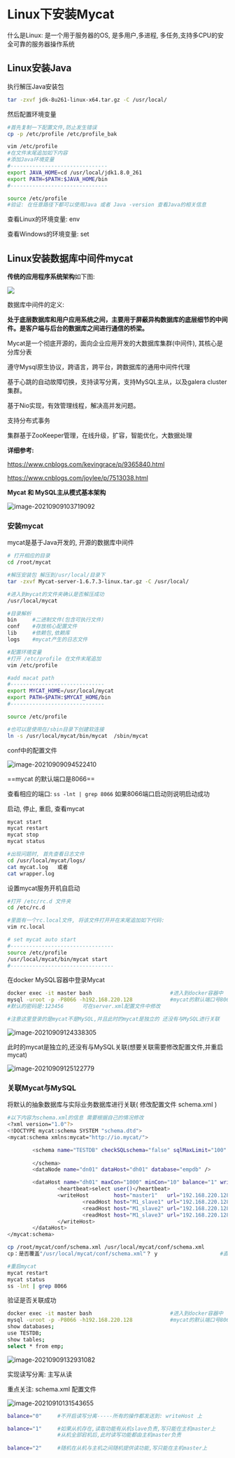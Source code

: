# Linux下安装Mycat

什么是Linux: 是一个用于服务器的OS, 是多用户,多进程, 多任务,支持多CPU的安全可靠的服务器操作系统



## Linux安装Java

执行解压Java安装包

```bash
tar -zxvf jdk-8u261-linux-x64.tar.gz -C /usr/local/
```



然后配置环境变量

```bash
#首先复制一下配置文件,防止发生错误
cp -p /etc/profile /etc/profile_bak

vim /etc/profile
#在文件末尾追加如下内容
#添加Java环境变量
#-------------------------------
export JAVA_HOME=cd /usr/local/jdk1.8.0_261
export PATH=$PATH:$JAVA_HOME/bin
#-------------------------------

source /etc/profile
#验证: 在任意路径下都可以使用Java 或者 Java -version 查看Java的相关信息
```



查看Linux的环境变量: 	env

查看Windows的环境变量:	set



## Linux安装数据库中间件mycat

**传统的应用程序系统架构**如下图:

![](F:\Images\image-20210909133453341.png)



数据库中间件的定义:	

​		**处于底层数据库和用户应用系统之间，主要用于屏蔽异构数据库的底层细节的中间件。是客户端与后台的数据库之间进行通信的桥梁。**



Mycat是一个彻底开源的，面向企业应用开发的大数据库集群(中间件), 其核心是分库分表

遵守Mysql原生协议，跨语言，跨平台，跨数据库的通用中间件代理

基于心跳的自动故障切换，支持读写分离，支持MySQL主从，以及galera cluster集群。

基于Nio实现，有效管理线程，解决高并发问题。

支持分布式事务

集群基于ZooKeeper管理，在线升级，扩容，智能优化，大数据处理

**详细参考:**

 https://www.cnblogs.com/kevingrace/p/9365840.html

https://www.cnblogs.com/joylee/p/7513038.html



**Mycat 和 MySQL主从模式基本架构**

![image-20210909103719092](https://gitee.com/abin_z/pic_bed/raw/master/img/image-20210909103719092.png)



###  安装mycat

mycat是基于Java开发的, 开源的数据库中间件

```bash
# 打开相应的目录
cd /root/mycat

#解压安装包 解压到/usr/local/目录下
tar -zxvf Mycat-server-1.6.7.3-linux.tar.gz -C /usr/local/

#进入到mycat的文件夹确认是否解压成功
/usr/local/mycat

#目录解析
bin		#二进制文件(包含可执行文件)
conf	#存放核心配置文件
lib		#依赖包,依赖库
logs	#mycat产生的日志文件

#配置环境变量
#打开 /etc/profile 在文件末尾追加
vim /etc/profile

#add macat path
#------------------------------
export MYCAT_HOME=/usr/local/mycat
export PATH=$PATH:$MYCAT_HOME/bin
#------------------------------

source /etc/profile

#也可以是使用在/sbin目录下创建软连接
ln -s /usr/local/mycat/bin/mycat  /sbin/mycat
```

conf中的配置文件

![image-20210909094522410](https://gitee.com/abin_z/pic_bed/raw/master/img/image-20210909094522410.png)

==mycat 的默认端口是8066==

查看相应的端口: `ss -lnt | grep 8066`  如果8066端口启动则说明启动成功



启动, 停止, 重启, 查看mycat

```bash
mycat start
mycat restart
mycat stop
mycat status

#出现问题时, 首先查看日志文件
cd /usr/local/mycat/logs/
cat mycat.log	或者
cat wrapper.log
```

设置mycat服务开机自启动

```bash
#打开 /etc/rc.d 文件夹
cd /etc/rc.d

#里面有一个rc.local文件, 将该文件打开并在末尾追加如下代码:
vim rc.local

# set mycat auto start 
#---------------------------------
source /etc/profile
/usr/local/mycat/bin/mycat start
#---------------------------------
```



在docker MySQL容器中登录Mycat

```bash
docker exec -it master bash							#进入到docker容器中
mysql -uroot -p -P8066 -h192.168.220.128			#mycat的默认端口号8066 -h主机IP
#默认的密码是:123456		可在server.xml配置文件中修改

#注意这里登录的是mycat不是MySQL,并且此时的mycat是独立的 还没有与MySQL进行关联
```

![image-20210909124338305](https://gitee.com/abin_z/pic_bed/raw/master/img/NDTBmfRsuFU6tOL.png)

此时的mycat是独立的,还没有与MySQL关联(想要关联需要修改配置文件,并重启mycat)

![image-20210909125122779](https://gitee.com/abin_z/pic_bed/raw/master/img/image-20210909125122779.png)



### 关联Mycat与MySQL

将默认的抽象数据库与实际业务数据库进行关联( 修改配置文件 schema.xml )

```bash
#以下内容为schema.xml的信息 需要根据自己的情况修改
<?xml version="1.0"?>
<!DOCTYPE mycat:schema SYSTEM "schema.dtd">
<mycat:schema xmlns:mycat="http://io.mycat/">

        <schema name="TESTDB" checkSQLschema="false" sqlMaxLimit="100" dataNode="dn01" >
        
        </schema>
        <dataNode name="dn01" dataHost="dh01" database="empdb" />

        <dataHost name="dh01" maxCon="1000" minCon="10" balance="1" writeType="0" dbType="mysql" dbDriver="native" switchType="1" slaveThreshold="100">
                <heartbeat>select user()</heartbeat>
                <writeHost        host="master1"   url="192.168.220.128:3306" user="root" password="root">
                        <readHost host="M1_slave1" url="192.168.220.128:3307" user="root" password="abin" />
                        <readHost host="M1_slave2" url="192.168.220.128:3308" user="root" password="abin" />
                        <readHost host="M1_slave3" url="192.168.220.128:3309" user="root" password="abin" />
                </writeHost>
        </dataHost>
</mycat:schema>

```



```bash
cp /root/mycat/conf/schema.xml /usr/local/mycat/conf/schema.xml 
cp：是否覆盖"/usr/local/mycat/conf/schema.xml"？ y					#直接覆盖原来的schema.xml

#重启mycat
mycat restart
mycat status
ss -lnt | grep 8066
```

验证是否关联成功

```bash
docker exec -it master bash							#进入到docker容器中
mysql -uroot -p -P8066 -h192.168.220.128			#mycat的默认端口号8066 -h主机IP
show databases;
use TESTDB;
show tables;
select * from emp;
```

![image-20210909132931082](https://gitee.com/abin_z/pic_bed/raw/master/img/hRb6NEsf9pOaPrc.png)



实现读写分离: 主写从读

重点关注: schema.xml 配置文件

![image-20210910131543655](https://gitee.com/abin_z/pic_bed/raw/master/img/image-20210910131543655.png)

```bash
balance="0"		#不开启读写分离-----所有的操作都发送到: writeHost 上

balance="1"		#如果从机存在,读取功能有从机slave负责,写只能在主机master上
				#从机全部宕机后,此时读写功能都由主机master负责
				
balance="2"		#随机在从机与主机之间随机提供读功能,写只能在主机master上
```

